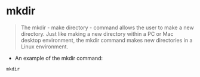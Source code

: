 # mkdir

> The mkdir - make directory - command allows the user to make a new directory. Just like making a new directory within a PC or Mac desktop environment, the mkdir command makes new directories in a Linux environment.

- An example of the mkdir command:

`mkdir`
